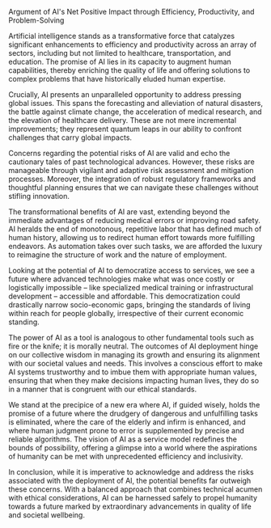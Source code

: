 Argument of AI's Net Positive Impact through Efficiency, Productivity, and Problem-Solving

Artificial intelligence stands as a transformative force that catalyzes significant enhancements to efficiency and productivity across an array of sectors, including but not limited to healthcare, transportation, and education. The promise of AI lies in its capacity to augment human capabilities, thereby enriching the quality of life and offering solutions to complex problems that have historically eluded human expertise.

Crucially, AI presents an unparalleled opportunity to address pressing global issues. This spans the forecasting and alleviation of natural disasters, the battle against climate change, the acceleration of medical research, and the elevation of healthcare delivery. These are not mere incremental improvements; they represent quantum leaps in our ability to confront challenges that carry global impacts.

Concerns regarding the potential risks of AI are valid and echo the cautionary tales of past technological advances. However, these risks are manageable through vigilant and adaptive risk assessment and mitigation processes. Moreover, the integration of robust regulatory frameworks and thoughtful planning ensures that we can navigate these challenges without stifling innovation.

The transformational benefits of AI are vast, extending beyond the immediate advantages of reducing medical errors or improving road safety. AI heralds the end of monotonous, repetitive labor that has defined much of human history, allowing us to redirect human effort towards more fulfilling endeavors. As automation takes over such tasks, we are afforded the luxury to reimagine the structure of work and the nature of employment.

Looking at the potential of AI to democratize access to services, we see a future where advanced technologies make what was once costly or logistically impossible – like specialized medical training or infrastructural development – accessible and affordable. This democratization could drastically narrow socio-economic gaps, bringing the standards of living within reach for people globally, irrespective of their current economic standing.

The power of AI as a tool is analogous to other fundamental tools such as fire or the knife; it is morally neutral. The outcomes of AI deployment hinge on our collective wisdom in managing its growth and ensuring its alignment with our societal values and needs. This involves a conscious effort to make AI systems trustworthy and to imbue them with appropriate human values, ensuring that when they make decisions impacting human lives, they do so in a manner that is congruent with our ethical standards.

We stand at the precipice of a new era where AI, if guided wisely, holds the promise of a future where the drudgery of dangerous and unfulfilling tasks is eliminated, where the care of the elderly and infirm is enhanced, and where human judgment prone to error is supplemented by precise and reliable algorithms. The vision of AI as a service model redefines the bounds of possibility, offering a glimpse into a world where the aspirations of humanity can be met with unprecedented efficiency and inclusivity.

In conclusion, while it is imperative to acknowledge and address the risks associated with the deployment of AI, the potential benefits far outweigh these concerns. With a balanced approach that combines technical acumen with ethical considerations, AI can be harnessed safely to propel humanity towards a future marked by extraordinary advancements in quality of life and societal wellbeing.